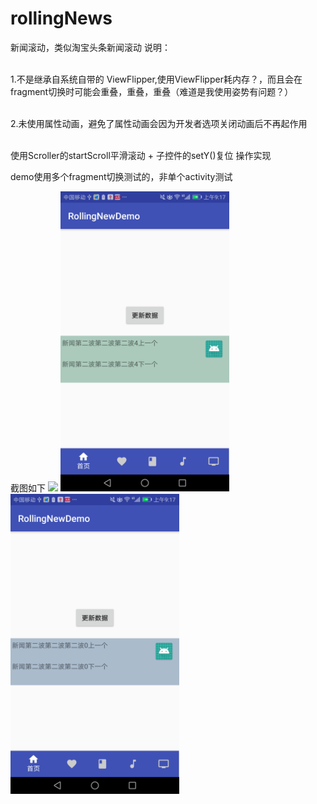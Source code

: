 # rollingNews
新闻滚动，类似淘宝头条新闻滚动
说明：

<br>1.不是继承自系统自带的 ViewFlipper,使用ViewFlipper耗内存？，而且会在fragment切换时可能会重叠，重叠，重叠（难道是我使用姿势有问题？）</br>

<br>2.未使用属性动画，避免了属性动画会因为开发者选项关闭动画后不再起作用</br>

<br>使用Scroller的startScroll平滑滚动 + 子控件的setY()复位 操作实现<br>

demo使用多个fragment切换测试的，非单个activity测试


截图如下
<img src="https://github.com/docwei2050/rollingNews/blob/master/screenshots/rollingnews.gif"  />
<img src="https://github.com/docwei2050/rollingNews/blob/master/screenshots/Screenshot_20180517-091725.png" width=270 height=480 />
<img src="https://github.com/docwei2050/rollingNews/blob/master/screenshots/Screenshot_20180517-091728.png" width=270 height=480 />




